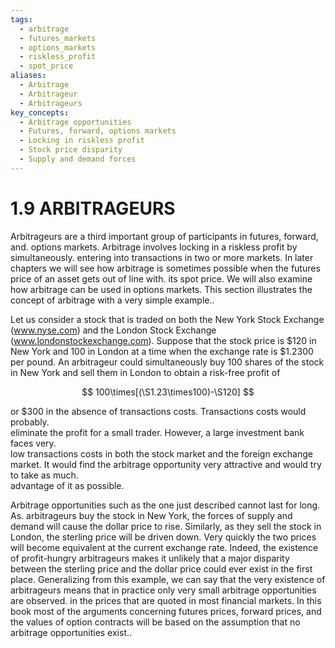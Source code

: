```yaml
---
tags:
  - arbitrage
  - futures_markets
  - options_markets
  - riskless_profit
  - spot_price
aliases:
  - Arbitrage
  - Arbitrageur
  - Arbitrageurs
key_concepts:
  - Arbitrage opportunities
  - Futures, forward, options markets
  - Locking in riskless profit
  - Stock price disparity
  - Supply and demand forces
---
```


# 1.9 ARBITRAGEURS  

Arbitrageurs are a third important group of participants in futures, forward, and. options markets. Arbitrage involves locking in a riskless profit by simultaneously. entering into transactions in two or more markets. In later chapters we will see how arbitrage is sometimes possible when the futures price of an asset gets out of line with. its spot price. We will also examine how arbitrage can be used in options markets. This section illustrates the concept of arbitrage with a very simple example..  

Let us consider a stock that is traded on both the New York Stock Exchange (www.nyse.com) and the London Stock Exchange (www.londonstockexchange.com). Suppose that the stock price is $\$120$ in New York and 100 in London at a time when the exchange rate is $\$1.2300$ per pound. An arbitrageur could simultaneously buy 100 shares of the stock in New York and sell them in London to obtain a risk-free profit of  

$$
100\times[(\S1.23\times100)-\S120]
$$  

or $\$300$ in the absence of transactions costs. Transactions costs would probably.   
eliminate the profit for a small trader. However, a large investment bank faces very.   
low transactions costs in both the stock market and the foreign exchange market. It would find the arbitrage opportunity very attractive and would try to take as much.   
advantage of it as possible.  

Arbitrage opportunities such as the one just described cannot last for long. As. arbitrageurs buy the stock in New York, the forces of supply and demand will cause the dollar price to rise. Similarly, as they sell the stock in London, the sterling price will be driven down. Very quickly the two prices will become equivalent at the current exchange rate. Indeed, the existence of profit-hungry arbitrageurs makes it unlikely that a major disparity between the sterling price and the dollar price could ever exist in the first place. Generalizing from this example, we can say that the very existence of arbitrageurs means that in practice only very small arbitrage opportunities are observed. in the prices that are quoted in most financial markets. In this book most of the arguments concerning futures prices, forward prices, and the values of option contracts will be based on the assumption that no arbitrage opportunities exist..  
